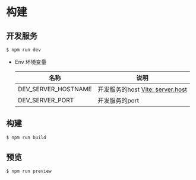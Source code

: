 # 构建

## 开发服务

```bash
$ npm run dev
```

- Env 环境变量

  | 名称            | 说明                                                                                          |
  | --------------- | --------------------------------------------------------------------------------------------- |
  | DEV_SERVER_HOSTNAME | 开发服务的host [Vite: server.host](https://vitejs.dev/config/server-options.html#server-host) |
  | DEV_SERVER_PORT | 开发服务的port                                                                                |

## 构建

```bash
$ npm run build
```

## 预览

```bash
$ npm run preview
```
